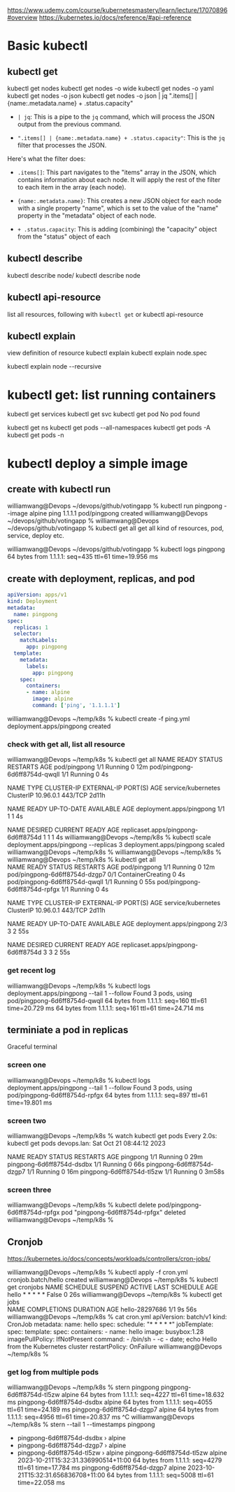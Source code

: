 https://www.udemy.com/course/kubernetesmastery/learn/lecture/17070896#overview
https://kubernetes.io/docs/reference/#api-reference

# Basic kubectl
## kubectl get
kubectl get nodes
kubectl get nodes -o wide
kubectl get nodes -o yaml
kubectl get nodes -o json
kubectl get nodes -o json | jq ".items[] | {name:.metadata.name} + .status.capacity"
- `| jq`: This is a pipe to the `jq` command, which will process the JSON output from the previous command.

- `".items[] | {name:.metadata.name} + .status.capacity"`: This is the `jq` filter that processes the JSON.

Here's what the filter does:

- `.items[]`: This part navigates to the "items" array in the JSON, which contains information about each node. It will apply the rest of the filter to each item in the array (each node).

- `{name:.metadata.name}`: This creates a new JSON object for each node with a single property "name", which is set to the value of the "name" property in the "metadata" object of each node.

- `+ .status.capacity`: This is adding (combining) the "capacity" object from the "status" object of each

## kubectl describe
kubectl describe node/<node>
kubectl describe node <node>

## kubectl api-resource
list all resources, following with `kubectl get` or 
kubectl api-resource

## kubectl explain
view definition of resource
kubectl explain <type>
kubectl explain node.spec

kubectl explain node --recursive


# kubectl get: list running containers
kubectl get services
kubectl get svc
kubectl get pod
	No pod found

kubectl get ns
kubectl get pods --all-namespaces
kubectl get pods -A
kubectl get pods -n <namespace>


# kubectl deploy a simple image

## create with kubectl run 
williamwang@Devops ~/devops/github/votingapp % kubectl run pingpong --image alpine ping 1.1.1.1
pod/pingpong created
williamwang@Devops ~/devops/github/votingapp % 
williamwang@Devops ~/devops/github/votingapp % kubectl get all
   get all kind of resources, pod, service, deploy etc.


williamwang@Devops ~/devops/github/votingapp % kubectl logs pingpong
64 bytes from 1.1.1.1: seq=435 ttl=61 time=19.956 ms

## create with deployment, replicas, and pod
```yaml
apiVersion: apps/v1
kind: Deployment
metadata:
  name: pingpong
spec:
  replicas: 1
  selector:
    matchLabels:
      app: pingpong
  template:
    metadata:
      labels:
        app: pingpong
    spec:
      containers:
      - name: alpine
        image: alpine
        command: ['ping', '1.1.1.1']
```


williamwang@Devops ~/temp/k8s % kubectl create -f ping.yml 
deployment.apps/pingpong created

### check with get all, list all resource
williamwang@Devops ~/temp/k8s % kubectl get all
NAME                            READY   STATUS    RESTARTS   AGE
pod/pingpong                    1/1     Running   0          12m
pod/pingpong-6d6ff8754d-qwqll   1/1     Running   0          4s

NAME                 TYPE        CLUSTER-IP   EXTERNAL-IP   PORT(S)   AGE
service/kubernetes   ClusterIP   10.96.0.1    <none>        443/TCP   2d11h

NAME                       READY   UP-TO-DATE   AVAILABLE   AGE
deployment.apps/pingpong   1/1     1            1           4s

NAME                                  DESIRED   CURRENT   READY   AGE
replicaset.apps/pingpong-6d6ff8754d   1         1         1       4s
williamwang@Devops ~/temp/k8s % kubectl scale deployment.apps/pingpong --replicas 3
deployment.apps/pingpong scaled
williamwang@Devops ~/temp/k8s % 
williamwang@Devops ~/temp/k8s % 
williamwang@Devops ~/temp/k8s % kubectl get all                                    
NAME                            READY   STATUS              RESTARTS   AGE
pod/pingpong                    1/1     Running             0          12m
pod/pingpong-6d6ff8754d-dzgp7   0/1     ContainerCreating   0          4s
pod/pingpong-6d6ff8754d-qwqll   1/1     Running             0          55s
pod/pingpong-6d6ff8754d-rpfgx   1/1     Running             0          4s

NAME                 TYPE        CLUSTER-IP   EXTERNAL-IP   PORT(S)   AGE
service/kubernetes   ClusterIP   10.96.0.1    <none>        443/TCP   2d11h

NAME                       READY   UP-TO-DATE   AVAILABLE   AGE
deployment.apps/pingpong   2/3     3            2           55s

NAME                                  DESIRED   CURRENT   READY   AGE
replicaset.apps/pingpong-6d6ff8754d   3         3         2       55s


### get recent log
williamwang@Devops ~/temp/k8s % kubectl logs deployment.apps/pingpong --tail 1 --follow
Found 3 pods, using pod/pingpong-6d6ff8754d-qwqll
64 bytes from 1.1.1.1: seq=160 ttl=61 time=20.729 ms
64 bytes from 1.1.1.1: seq=161 ttl=61 time=24.714 ms


## terminiate a pod in replicas

Graceful terminal

### screen one
williamwang@Devops ~/temp/k8s % kubectl logs deployment.apps/pingpong --tail 1 --follow
Found 3 pods, using pod/pingpong-6d6ff8754d-rpfgx
64 bytes from 1.1.1.1: seq=897 ttl=61 time=19.801 ms

### screen two
williamwang@Devops ~/temp/k8s % watch kubectl get pods
Every 2.0s: kubectl get pods                                                                                devops.lan: Sat Oct 21 08:44:12 2023

NAME                        READY   STATUS    RESTARTS   AGE
pingpong                    1/1     Running   0          29m
pingpong-6d6ff8754d-dsdbx   1/1     Running   0          66s
pingpong-6d6ff8754d-dzgp7   1/1     Running   0          16m
pingpong-6d6ff8754d-tl5zw   1/1     Running   0          3m58s

### screen three
williamwang@Devops ~/temp/k8s % kubectl delete pod/pingpong-6d6ff8754d-rpfgx
pod "pingpong-6d6ff8754d-rpfgx" deleted
williamwang@Devops ~/temp/k8s % 


## Cronjob
https://kubernetes.io/docs/concepts/workloads/controllers/cron-jobs/


williamwang@Devops ~/temp/k8s % kubectl apply -f cron.yml 
cronjob.batch/hello created
williamwang@Devops ~/temp/k8s % kubectl get cronjobs 
NAME    SCHEDULE    SUSPEND   ACTIVE   LAST SCHEDULE   AGE
hello   * * * * *   False     0        <none>          26s
williamwang@Devops ~/temp/k8s % kubectl get jobs    
NAME             COMPLETIONS   DURATION   AGE
hello-28297686   1/1           9s         56s
williamwang@Devops ~/temp/k8s % cat cron.yml 
apiVersion: batch/v1
kind: CronJob
metadata:
  name: hello
spec:
  schedule: "* * * * *"
  jobTemplate:
    spec:
      template:
        spec:
          containers:
          - name: hello
            image: busybox:1.28
            imagePullPolicy: IfNotPresent
            command:
            - /bin/sh
            - -c
            - date; echo Hello from the Kubernetes cluster
          restartPolicy: OnFailure
williamwang@Devops ~/temp/k8s %



###  get log from multiple pods 

williamwang@Devops ~/temp/k8s % stern pingpong
pingpong-6d6ff8754d-tl5zw alpine 64 bytes from 1.1.1.1: seq=4227 ttl=61 time=18.632 ms
pingpong-6d6ff8754d-dsdbx alpine 64 bytes from 1.1.1.1: seq=4055 ttl=61 time=24.189 ms
pingpong-6d6ff8754d-dzgp7 alpine 64 bytes from 1.1.1.1: seq=4956 ttl=61 time=20.837 ms
^C
williamwang@Devops ~/temp/k8s % stern --tail 1 --timestamps pingpong
+ pingpong-6d6ff8754d-dsdbx › alpine
+ pingpong-6d6ff8754d-dzgp7 › alpine
+ pingpong-6d6ff8754d-tl5zw › alpine
pingpong-6d6ff8754d-tl5zw alpine 2023-10-21T15:32:31.336990514+11:00 64 bytes from 1.1.1.1: seq=4279 ttl=61 time=17.784 ms
pingpong-6d6ff8754d-dzgp7 alpine 2023-10-21T15:32:31.656836708+11:00 64 bytes from 1.1.1.1: seq=5008 ttl=61 time=22.058 ms















